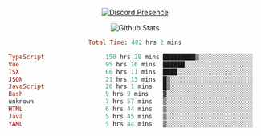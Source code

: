 <!DOCTYPE html>
<body>
<div align="center">

  [![Discord Presence](https://lanyard.cnrad.dev/api/576097150359044106)](https://discord.com/users/576097150359044106)
  
  ![Github Stats](https://github-readme-stats.vercel.app/api?username=verycrunchy&show_icons=true&theme=radical)

<!--START_SECTION:waka-->

```ruby
Total Time: 402 hrs 2 mins

TypeScript                 150 hrs 28 mins █████████▒░░░░░░░░░░░░░░░   37.44 %
Vue                        95 hrs 16 mins  ██████░░░░░░░░░░░░░░░░░░░   23.70 %
TSX                        66 hrs 11 mins  ████░░░░░░░░░░░░░░░░░░░░░   16.47 %
JSON                       21 hrs 13 mins  █▒░░░░░░░░░░░░░░░░░░░░░░░   05.28 %
JavaScript                 20 hrs 1 mins   █▒░░░░░░░░░░░░░░░░░░░░░░░   04.98 %
Bash                       9 hrs 9 mins    ▓░░░░░░░░░░░░░░░░░░░░░░░░   02.28 %
unknown                    7 hrs 57 mins   ▒░░░░░░░░░░░░░░░░░░░░░░░░   01.98 %
HTML                       6 hrs 44 mins   ▒░░░░░░░░░░░░░░░░░░░░░░░░   01.68 %
Java                       5 hrs 45 mins   ▒░░░░░░░░░░░░░░░░░░░░░░░░   01.43 %
YAML                       5 hrs 44 mins   ▒░░░░░░░░░░░░░░░░░░░░░░░░   01.43 %
```

<!--END_SECTION:waka-->
</div>
</body>
</html>

